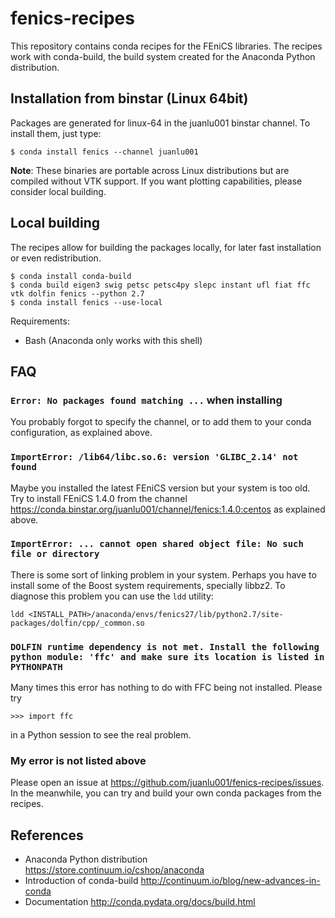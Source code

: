 # fenics-recipes

This repository contains conda recipes for the FEniCS libraries.
The recipes work with conda-build, the build system created for
the Anaconda Python distribution.

## Installation from binstar (Linux 64bit)

Packages are generated for linux-64 in the juanlu001 binstar channel.
To install them, just type:

`$ conda install fenics --channel juanlu001`

**Note**: These binaries are portable across Linux distributions but
are compiled without VTK support. If you want plotting capabilities,
please consider local building.

## Local building

The recipes allow for building the packages locally, for later
fast installation or even redistribution.

```
$ conda install conda-build
$ conda build eigen3 swig petsc petsc4py slepc instant ufl fiat ffc vtk dolfin fenics --python 2.7
$ conda install fenics --use-local
```

Requirements:

* Bash (Anaconda only works with this shell)

## FAQ

### `Error: No packages found matching ...` when installing

You probably forgot to specify the channel, or to add them to your conda
configuration, as explained above.

### `ImportError: /lib64/libc.so.6: version 'GLIBC_2.14' not found`

Maybe you installed the latest FEniCS version but your system is too old.
Try to install FEniCS 1.4.0 from the channel
https://conda.binstar.org/juanlu001/channel/fenics:1.4.0:centos as explained
above.

### `ImportError: ... cannot open shared object file: No such file or directory`

There is some sort of linking problem in your system. Perhaps you have
to install some of the Boost system requirements, specially libbz2. To diagnose
this problem you can use the `ldd` utility:

`ldd <INSTALL_PATH>/anaconda/envs/fenics27/lib/python2.7/site-packages/dolfin/cpp/_common.so`

### `DOLFIN runtime dependency is not met. Install the following python module: 'ffc' and make sure its location is listed in PYTHONPATH`

Many times this error has nothing to do with FFC being not installed. Please try

`>>> import ffc`

in a Python session to see the real problem.

### My error is not listed above

Please open an issue at https://github.com/juanlu001/fenics-recipes/issues.
In the meanwhile, you can try and build your own conda packages from the recipes.

## References

* Anaconda Python distribution https://store.continuum.io/cshop/anaconda
* Introduction of conda-build http://continuum.io/blog/new-advances-in-conda
* Documentation http://conda.pydata.org/docs/build.html
